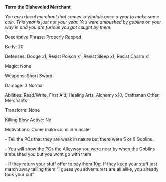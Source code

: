 **Terro the Disheveled Merchant**

*You are a local merchant that comes to Vindale once a year to make some coin. This year is just not your year. You were ambushed by goblins on your way in and you are furious you got caught by them.*

Descriptive Phrase: Properly Repped

Body: 20

Defenses: Dodge x1, Resist Poison x1, Resist Sleep x1, Resist Charm x1

Magic: None

Weapons: Short Sword

Damage: 3 Normal

Abilities: Read/Write, First Aid, Healing Arts, Alchemy x10, Craftsman Other: Merchants

Transform: None

Killing Blow Active: No

Motivations: Come make coins in Vindale!

 

\-    Tell the PCs that they are weak in nature but there were 5 or 6 Goblins.

\-    You will show the PCs the Alleyway you were near by when the Goblins ambushed you but you wont go with them

\-    If they return your stuff offer to pay them 10g. If they keep your stuff just march away telling them “I guess you adventurers are all alike, you already took your cut”

 

 

 

 

 

 

 